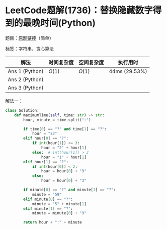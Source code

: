 # LeetCode题解(1736)：替换隐藏数字得到的最晚时间(Python)

题目：[原题链接](https://leetcode-cn.com/problems/latest-time-by-replacing-hidden-digits/)（简单）

标签：字符串、贪心算法

| 解法           | 时间复杂度 | 空间复杂度 | 执行用时      |
| -------------- | ---------- | ---------- | ------------- |
| Ans 1 (Python) | $O(1)$     | $O(1)$     | 44ms (29.53%) |
| Ans 2 (Python) |            |            |               |
| Ans 3 (Python) |            |            |               |

解法一：

```python
class Solution:
    def maximumTime(self, time: str) -> str:
        hour, minute = time.split(":")

        if time[0] == "?" and time[1] == "?":
            hour = "23"
        elif hour[0] == "?":
            if int(hour[1]) <= 3:
                hour = "2" + hour[1]
            else:  # int(hour[1]) > 3
                hour = "1" + hour[1]
        elif hour[1] == "?":
            if int(hour[0]) < 2:
                hour = hour[0] + "9"
            else:
                hour = hour[0] + "3"

        if minute[0] == "?" and minute[1] == "?":
            minute = "59"
        elif minute[0] == "?":
            minute = "5" + minute[1]
        elif minute[1] == "?":
            minute = minute[0] + "9"

        return hour + ":" + minute
```



